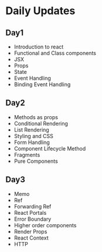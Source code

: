 # Daily Updates

## Day1

* Introduction to react
* Functional and Class components
* JSX
* Props
* State
* Event Handling
* Binding Event Handling

## Day2

* Methods as props
* Conditional Rendering
* List Rendering
* Styling and CSS
* Form Handling
* Component Lifecycle Method
* Fragments  
* Pure Components

## Day3

* Memo
* Ref
* Forwarding Ref
* React Portals
* Error Boundary
* Higher order components
* Render Props
* React Context
* HTTP
